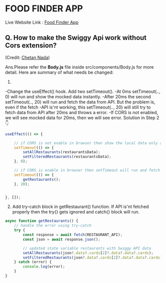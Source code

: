 # FOOD FINDER APP

Live Website Link : [Food Finder App](https://website-clone-2.netlify.app/)

## Q. How to make the Swiggy Api work without Cors extension?
(Credit: [Chetan Nada](https://github.com/chetannada)) 

Ans.Please refer the **Body.js** file inside src/components/Body.js for more detail. Here are summary of what needs be changed:

1. 
 -Change the useEffect() hook. Add two setTimeout().
 -At 0ms setTimeout(.., 0) will run and show the mocked data instantly.
 -After 20ms the second setTimeout(.., 20) will run and fetch the data from API. But the problem is, even if the fetch -API is'nt working, this setTimeout(.., 20) will still try to fetch data from API after 20ms and throws a error.
 -If CORS is not enabled, we will see mocked data for 20ms, then we will see error. Solution in Step 2 👇

```jsx
useEffect(() => {

    // if CORS is not enable in browser then show the local data only and show the CORS error in console
    setTimeout(() => {
        setAllRestaurants(restaurantsData);
        setFilteredRestaurants(restaurantsData);
    }, 0);

    // if CORS is enable in browser then setTimeout will run and fetch the json data from API and render the UI
    setTimeout(() => {
        getRestaurants();
    }, 20);


}, []);
```

2. Add try-catch block in getRestaurant() function. If API is'nt fetched properly then the try{} gets ignored and catch{} block will run.
```js
async function getRestaurants() {
    // handle the error using try-catch
    try {
        const response = await fetch(RESTAURANT_API);
        const json = await response.json();

        // updated state variable restaurants with Swiggy API data
        setAllRestaurants(json?.data?.cards[2]?.data?.data?.cards);
        setFilteredRestaurants(json?.data?.cards[2]?.data?.data?.cards);
    } catch (error) {
        console.log(error);
    }
}
```
